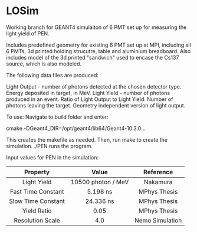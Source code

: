 # LOSim

Working branch for GEANT4 simulaiton of 6 PMT set up for measuring the light yield of PEN.

Includes predefined geometry for existing 6 PMT set up at MPI, including all 6 PMTs, 3d printed holding strucutre, table and aluminium breadboard.
Also includes model of the 3d printed "sandwich" used to encase the Cs137 source, which is also modeled.

The following data files are produced:

Light Output - number of photons detected at the chosen detector type.
Energy deposited in target, in MeV.
Light Yield - number of photons produced in an event.
Ratio of Light Output to Light Yield.
Number of photons leaving the target. Geometry independent version of light output.

To use: Navigate to build folder and enter:

cmake -DGeant4_DIR=/opt/geant4/lib64/Geant4-10.3.0 ..

This creates the makefile as needed. Then, run make to create the simulation. ./PEN runs the program.

Input values for PEN in the simulation:

| Property | Value | Reference |
|:--------:|:-----:|:---------:|
|Light Yield|10500 photon / MeV|Nakamura|
|Fast Time Constant| 5.198 ns | MPhys Thesis|
|Slow Time Constant| 24.336 ns | MPhys Thesis|
|Yield Ratio|0.05| MPhys Thesis|
|Resolution Scale | 4.0 | Nemo Simulation
